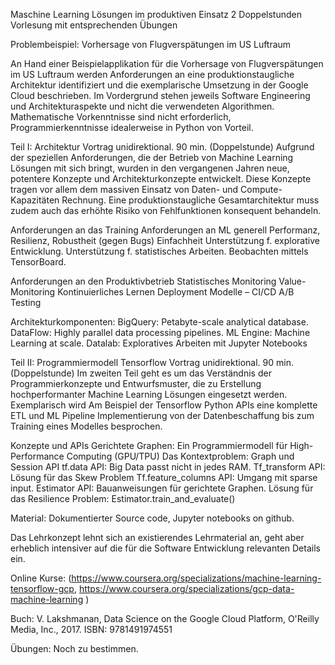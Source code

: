 Maschine Learning Lösungen im produktiven Einsatz
2 Doppelstunden Vorlesung mit entsprechenden Übungen
 
Problembeispiel: Vorhersage von Flugverspätungen im US Luftraum
 
An Hand einer Beispielapplikation für die Vorhersage von Flugverspätungen im US Luftraum werden Anforderungen an eine produktionstaugliche Architektur identifiziert und die exemplarische Umsetzung in der Google Cloud beschrieben. Im Vordergrund stehen jeweils Software Engineering und Architekturaspekte und nicht die verwendeten Algorithmen. Mathematische Vorkenntnisse sind nicht erforderlich, Programmierkenntnisse idealerweise in Python von Vorteil.
 
 
Teil I: Architektur
Vortrag unidirektional. 90 min. (Doppelstunde)
Aufgrund der speziellen Anforderungen, die der Betrieb von Machine Learning Lösungen mit sich bringt, wurden in den vergangenen Jahren neue, potentere Konzepte und Architekturkonzepte entwickelt. Diese Konzepte tragen vor allem dem massiven Einsatz von Daten- und Compute-Kapazitäten Rechnung. Eine produktionstaugliche Gesamtarchitektur muss zudem auch das erhöhte Risiko von Fehlfunktionen konsequent behandeln.
 
Anforderungen an das Training
                Anforderungen an ML generell
                Performanz,
                Resilienz,
                Robustheit (gegen Bugs)
                Einfachheit
                Unterstützung f. explorative Entwicklung.
                Unterstützung f. statistisches Arbeiten.
                Beobachten mittels TensorBoard.
 
Anforderungen an den Produktivbetrieb
                Statistisches Monitoring
                Value-Monitoring
                Kontinuierliches Lernen
                Deployment Modelle – CI/CD
A/B Testing
 
Architekturkomponenten:
BigQuery: Petabyte-scale analytical database.
                DataFlow: Highly parallel data processing pipelines.
                ML Engine: Machine Learning at scale.
                Datalab: Exploratives Arbeiten mit Jupyter Notebooks
 
 
Teil II: Programmiermodell Tensorflow
Vortrag unidirektional. 90 min. (Doppelstunde)
Im zweiten Teil geht es um das Verständnis der Programmierkonzepte und Entwurfsmuster, die zu Erstellung hochperformanter Machine Learning Lösungen eingesetzt werden. Exemplarisch wird Am Beispiel der Tensorflow Python APIs eine komplette ETL und ML Pipeline Implementierung von der Datenbeschaffung bis zum Training eines Modelles besprochen.
 
Konzepte und APIs
Gerichtete Graphen: Ein Programmiermodell für High-Performance Computing (GPU/TPU)
Das Kontextproblem: Graph und Session API
tf.data API: Big Data passt nicht in jedes RAM.
                Tf_transform API: Lösung für das Skew Problem
                Tf.feature_columns API: Umgang mit sparse input.
Estimator API: Bauanweisungen für gerichtete Graphen.
Lösung für das Resilience Problem: Estimator.train_and_evaluate()
 
 
Material:
                Dokumentierter Source code, Jupyter notebooks on github.
 
Das Lehrkonzept lehnt sich an existierendes Lehrmaterial an, geht aber erheblich intensiver auf die für die Software Entwicklung relevanten Details ein.
 
Online Kurse: 
(https://www.coursera.org/specializations/machine-learning-tensorflow-gcp,
https://www.coursera.org/specializations/gcp-data-machine-learning )
 
Buch:
V. Lakshmanan, Data Science on the Google Cloud Platform, O'Reilly Media, Inc., 2017. 
ISBN: 9781491974551
 
               
Übungen:
                Noch zu bestimmen.
